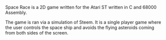 Space Race is a 2D game written for the Atari ST written in C and 68000 Assembly.

The game is ran via a simulation of Steem. It is a single player game where
the user controls the space ship and avoids the flying asteroids coming from both sides 
of the screen. 
